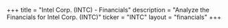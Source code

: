 +++
title = "Intel Corp. (INTC) - Financials"
description = "Analyze the Financials for Intel Corp. (INTC)"
ticker = "INTC"
layout = "financials"
+++

